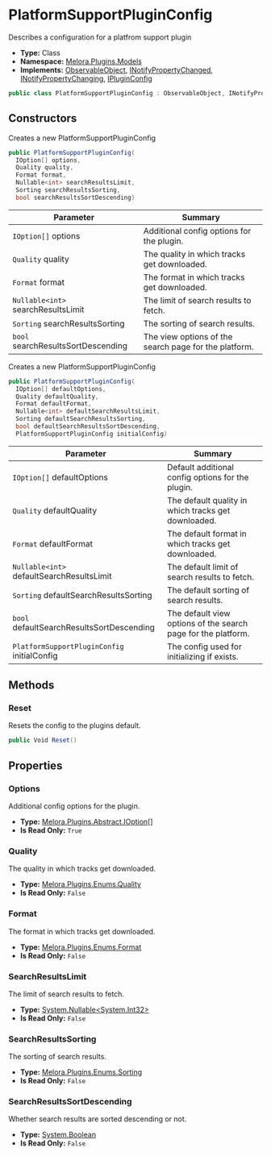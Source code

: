 ﻿# PlatformSupportPluginConfig
Describes a configuration for a platfrom support plugin
- **Type:** Class
- **Namespace:** [Melora.Plugins.Models](/Melora/plugin-api-reference/Melora.Plugins/Models/)
- **Implements:**  [ObservableObject](https://learn.microsoft.com/dotnet/api/communitytoolkit.mvvm.componentmodel.observableobject), [INotifyPropertyChanged](https://learn.microsoft.com/dotnet/api/system.componentmodel.inotifypropertychanged), [INotifyPropertyChanging](https://learn.microsoft.com/dotnet/api/system.componentmodel.inotifypropertychanging), [IPluginConfig](/Melora/plugin-api-reference/Melora.Plugins/Abstract/IPluginConfig.html)
```cs
public class PlatformSupportPluginConfig : ObservableObject, INotifyPropertyChanged, INotifyPropertyChanging, IPluginConfig
```


## Constructors
Creates a new PlatformSupportPluginConfig
```cs
public PlatformSupportPluginConfig(
  IOption[] options, 
  Quality quality, 
  Format format, 
  Nullable<int> searchResultsLimit, 
  Sorting searchResultsSorting, 
  bool searchResultsSortDescending)
```
| Parameter | Summary |
| --------- | ------- |
| `IOption[]` options | Additional config options for the plugin. |
| `Quality` quality | The quality in which tracks get downloaded. |
| `Format` format | The format in which tracks get downloaded. |
| `Nullable<int>` searchResultsLimit | The limit of search results to fetch. |
| `Sorting` searchResultsSorting | The sorting of search results. |
| `bool` searchResultsSortDescending | The view options of the search page for the platform. |

Creates a new PlatformSupportPluginConfig
```cs
public PlatformSupportPluginConfig(
  IOption[] defaultOptions, 
  Quality defaultQuality, 
  Format defaultFormat, 
  Nullable<int> defaultSearchResultsLimit, 
  Sorting defaultSearchResultsSorting, 
  bool defaultSearchResultsSortDescending, 
  PlatformSupportPluginConfig initialConfig)
```
| Parameter | Summary |
| --------- | ------- |
| `IOption[]` defaultOptions | Default additional config options for the plugin. |
| `Quality` defaultQuality | The default quality in which tracks get downloaded. |
| `Format` defaultFormat | The default format in which tracks get downloaded. |
| `Nullable<int>` defaultSearchResultsLimit | The default limit of search results to fetch. |
| `Sorting` defaultSearchResultsSorting | The default sorting of search results. |
| `bool` defaultSearchResultsSortDescending | The default view options of the search page for the platform. |
| `PlatformSupportPluginConfig` initialConfig | The config used for initializing if exists. |



## Methods

### Reset
Resets the config to the plugins default\.
```cs
public Void Reset()
```


## Properties

### Options
Additional config options for the plugin\.
- **Type:** [Melora.Plugins.Abstract.IOption[]](/Melora/plugin-api-reference/Melora.Plugins/Abstract/IOption.html)
- **Is Read Only:** `True`

### Quality
The quality in which tracks get downloaded\.
- **Type:** [Melora.Plugins.Enums.Quality](/Melora/plugin-api-reference/Melora.Plugins/Enums/Quality.html)
- **Is Read Only:** `False`

### Format
The format in which tracks get downloaded\.
- **Type:** [Melora.Plugins.Enums.Format](/Melora/plugin-api-reference/Melora.Plugins/Enums/Format.html)
- **Is Read Only:** `False`

### SearchResultsLimit
The limit of search results to fetch\.
- **Type:** [System.Nullable<System.Int32>](https://learn.microsoft.com/dotnet/api/system.nullable<int>)
- **Is Read Only:** `False`

### SearchResultsSorting
The sorting of search results\.
- **Type:** [Melora.Plugins.Enums.Sorting](/Melora/plugin-api-reference/Melora.Plugins/Enums/Sorting.html)
- **Is Read Only:** `False`

### SearchResultsSortDescending
Whether search results are sorted descending or not\.
- **Type:** [System.Boolean](https://learn.microsoft.com/dotnet/api/system.bool)
- **Is Read Only:** `False`
